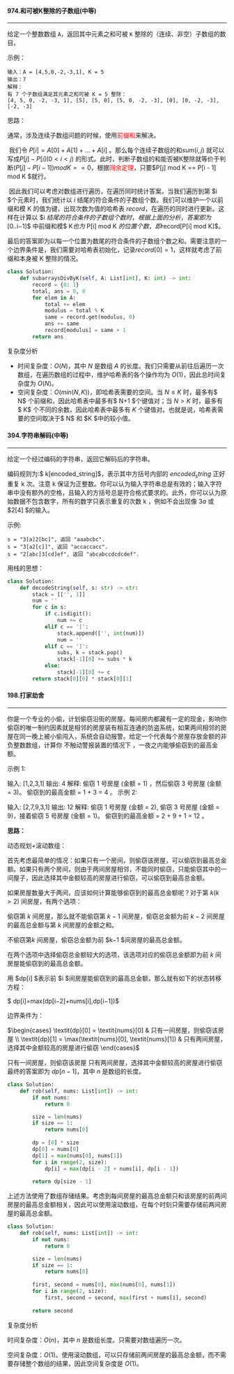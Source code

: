 <h4>974.和可被K整除的子数组(中等)</h4>

***

给定一个整数数组 `A`，返回其中元素之和可被 `K` 整除的（连续、非空）子数组的数目。

示例：

```
输入：A = [4,5,0,-2,-3,1], K = 5
输出：7
解释：
有 7 个子数组满足其元素之和可被 K = 5 整除：
[4, 5, 0, -2, -3, 1], [5], [5, 0], [5, 0, -2, -3], [0], [0, -2, -3], [-2, -3]
```

思路：

​		通常，涉及连续子数组问题的时候，使用<font color='red'>前缀和</font>来解决。

​		我们令  $P[i] = A[0] + A[1] + ... + A[i]$ 。那么每个连续子数组的和$sum(i,j)$ 就可以写成$P[j] - P[i] (0<i<j)$ 的形式。此时，判断子数组的和能否被K整除就等价于判断$(P[j] - P[i - 1]) mod K == 0$，根据<font color='red'>同余定理</font>，只要$P[j] mod K == P[i - 1] mod K $就行。

​		因此我们可以考虑对数组进行遍历，在遍历同时统计答案。当我们遍历到第 $i $个元素时，我们统计以 $i$ 结尾的符合条件的子数组个数。我们可以维护一个以前缀和模 K 的值为键，出现次数为值的哈希表 $record$，在遍历的同时进行更新。这样在计算以 $i $结尾的符合条件的子数组个数时，根据上面的分析，答案即为$[0..i−1]$ 中前缀和模$ K$也为$ P[i] mod K $的位置个数，即$record[P[i] mod K]$。

​		最后的答案即为以每一个位置为数尾的符合条件的子数组个数之和。需要注意的一个边界条件是，我们需要对哈希表初始化，记录$record[0] = 1$，这样就考虑了前缀和本身被 K 整除的情况。

```python
class Solution:
    def subarraysDivByK(self, A: List[int], K: int) -> int:
        record = {0: 1}
        total, ans = 0, 0
        for elem in A:
            total += elem
            modulus = total % K
            same = record.get(modulus, 0)
            ans += same
            record[modulus] = same + 1
        return ans
```

复杂度分析

* 时间复杂度：$O(N)$，其中 $N$ 是数组 $A$ 的长度。我们只需要从前往后遍历一次数组，在遍历数组的过程中，维护哈希表的各个操作均为 $O(1)$，因此总时间复杂度为 $O(N)$。
* 空间复杂度：$O(min(N,K))$，即哈希表需要的空间。当 $N≤K$ 时，最多有$ N$ 个前缀和，因此哈希表中最多有$ N+1 $个键值对；当 $N > K$ 时，最多有$ K$ 个不同的余数，因此哈希表中最多有 $K$ 个键值对。也就是说，哈希表需要的空间取决于$ N$ 和 $K $中的较小值。



<h4>394.字符串解码(中等)</h4>

***

给定一个经过编码的字符串，返回它解码后的字符串。

编码规则为:$ k[encoded_string]$，表示其中方括号内部的 $encoded_string$ 正好重复 k 次。注意 k 保证为正整数。你可以认为输入字符串总是有效的；输入字符串中没有额外的空格，且输入的方括号总是符合格式要求的。此外，你可以认为原始数据不包含数字，所有的数字只表示重复的次数 k ，例如不会出现像 $3a$ 或 $2[4] $的输入。

示例:

```
s = "3[a]2[bc]", 返回 "aaabcbc".
s = "3[a2[c]]", 返回 "accaccacc".
s = "2[abc]3[cd]ef", 返回 "abcabccdcdcdef".
```

用栈的思想：

```python
class Solution:
    def decodeString(self, s: str) -> str:
        stack = [['', 1]]
        num = ''
        for c in s:
            if c.isdigit():
                num += c
            elif c == '[':
                stack.append(['', int(num)])
                num = ''
            elif c == ']':
                subs, k = stack.pop()
                stack[-1][0] += subs * k
            else:
                stack[-1][0] += c
        return stack[0][0] * stack[0][1]
```



<h4>198.打家劫舍</h4>

***

你是一个专业的小偷，计划偷窃沿街的房屋。每间房内都藏有一定的现金，影响你偷窃的唯一制约因素就是相邻的房屋装有相互连通的防盗系统，如果两间相邻的房屋在同一晚上被小偷闯入，系统会自动报警。给定一个代表每个房屋存放金额的非负整数数组，计算你 不触动警报装置的情况下 ，一夜之内能够偷窃到的最高金额。

示例 1:

输入: [1,2,3,1]
输出: 4
解释: 偷窃 1 号房屋 (金额 = 1) ，然后偷窃 3 号房屋 (金额 = 3)。
     偷窃到的最高金额 = 1 + 3 = 4 。
示例 2:

输入: [2,7,9,3,1]
输出: 12
解释: 偷窃 1 号房屋 (金额 = 2), 偷窃 3 号房屋 (金额 = 9)，接着偷窃 5 号房屋 (金额 = 1)。
     偷窃到的最高金额 = 2 + 9 + 1 = 12 。

<b>思路：</b>

动态规划+滚动数组：

首先考虑最简单的情况：如果只有一个房间，则偷窃该房屋，可以偷窃到最高总金额。如果只有两个房间，则由于两间房屋相邻，不能同时偷窃，只能偷窃其中的一间屋子，因此选择其中金额较高的房屋进行偷窃，可以偷窃到最高总金额。

如果房屋数量大于两间，应该如何计算能够偷窃到的最高总金额呢？对于第 $k (k>2)$ 间房屋，有两个选项：

偷窃第 $k$ 间房屋，那么就不能偷窃第 $k−1$ 间房屋，偷窃总金额为前 $k−2$ 间房屋的最高总金额与第 $k$ 间房屋的金额之和。

不偷窃第$k$ 间房屋，偷窃总金额为前 $k−1 $间房屋的最高总金额。

在两个选项中选择偷窃总金额较大的选项，该选项对应的偷窃总金额即为前 $k$ 间房屋能偷窃到的最高总金额。

用 $dp[i] $表示前 $i $间房屋能偷窃到的最高总金额，那么就有如下的状态转移方程：

$ 
dp[i]=max(dp[i−2]+nums[i],dp[i−1])$

边界条件为：

$\begin{cases} \textit{dp}[0] = \textit{nums}[0] & 只有一间房屋，则偷窃该房屋 \\ \textit{dp}[1] = \max(\textit{nums}[0], \textit{nums}[1]) & 只有两间房屋，选择其中金额较高的房屋进行偷窃 \end{cases}$
	

只有一间房屋，则偷窃该房屋
只有两间房屋，选择其中金额较高的房屋进行偷窃
最终的答案即为 $dp[n−1]$，其中 $n$ 是数组的长度。

```python
class Solution:
    def rob(self, nums: List[int]) -> int:
        if not nums:
            return 0

        size = len(nums)
        if size == 1:
            return nums[0]
        
        dp = [0] * size
        dp[0] = nums[0]
        dp[1] = max(nums[0], nums[1])
        for i in range(2, size):
            dp[i] = max(dp[i - 2] + nums[i], dp[i - 1])
        
        return dp[size - 1]
```

上述方法使用了数组存储结果。考虑到每间房屋的最高总金额只和该房屋的前两间房屋的最高总金额相关，因此可以使用滚动数组，在每个时刻只需要存储前两间房屋的最高总金额。

```python
class Solution:
    def rob(self, nums: List[int]) -> int:
        if not nums:
            return 0

        size = len(nums)
        if size == 1:
            return nums[0]
        
        first, second = nums[0], max(nums[0], nums[1])
        for i in range(2, size):
            first, second = second, max(first + nums[i], second)
        
        return second
```

复杂度分析

时间复杂度：$O(n)$，其中 $n$ 是数组长度。只需要对数组遍历一次。

空间复杂度：$O(1)$。使用滚动数组，可以只存储前两间房屋的最高总金额，而不需要存储整个数组的结果，因此空间复杂度是 $O(1)$。
